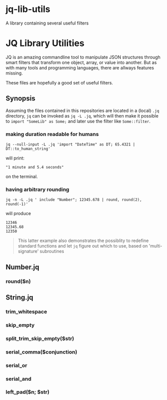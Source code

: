 # jq-lib-utils

A library containing several useful filters

# JQ Library Utilities

JQ is an amazing commandline tool to manipulate JSON structures through smart
filters that transform one object, array, or value into another. But as with
many tools and programming languages, there are allways features missing.

These files are hopefully a good set of useful filters.

## Synopsis

Assuming the files contained in this repositories are located in a (local) `.jq`
directory, `jq` can be invoked as `jq -L .jq`, which will then make it possible
to `import "SomeLib" as Some;` and later use the filter like `Some::filter`.

### making duration readable for humans

```
jq --null-input -L .jq 'import "DateTime" as DT; 65.4321 | DT::to_human_string'
```
will print:
```
"1 minute and 5.4 seconds"
```
on the terminal.

### having arbitrary rounding

```
jq -n -L .jq ' include "Number"; 12345.678 | round, round(2), round(-1)'
```
will produce
```
12346
12345.68
12350
```

> This latter example also demonstrates the possiblity to redefine standard
> functions and let `jq` figure out which to use, based on 'multi-signature'
> subroutines

## Number.jq

### round($n)


## String.jq

### trim_whitespace

### skip_empty

### split_trim_skip_empty($str)

### serial_comma($conjunction)

### serial_or

### serial_and

### left_pad($n; $str)